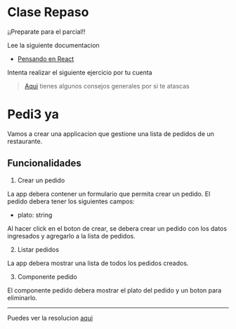 # Clase Repaso

¡¡Preparate para el parcial!!

Lee la siguiente documentacion

- [Pensando en React](https://react.dev/learn/thinking-in-react)

Intenta realizar el siguiente ejercicio por tu cuenta

> [Aqui](/doc/debugging_tools.md) tienes algunos consejos generales por si te atascas

# Pedi3 ya

Vamos a crear una applicacion que gestione una lista de pedidos de un restaurante.

## Funcionalidades

1. Crear un pedido

La app debera contener un formulario que permita crear un pedido. El pedido debera tener los siguientes campos:

- plato: string

Al hacer click en el boton de crear, se debera crear un pedido con los datos ingresados y agregarlo a la lista de pedidos.

2. Listar pedidos

La app debera mostrar una lista de todos los pedidos creados.

3. Componente pedido

El componente pedido debera mostrar el plato del pedido y un boton para eliminarlo.

---

Puedes ver la resolucion [aqui](/src/clases/10-repaso/practica/App.jsx)